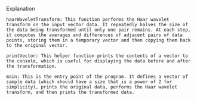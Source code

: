 Explanation

    haarWaveletTransform: This function performs the Haar wavelet transform on the input vector data. It repeatedly halves the size of the data being transformed until only one pair remains. At each step, it computes the averages and differences of adjacent pairs of data points, storing them in a temporary vector and then copying them back to the original vector.

    printVector: This helper function prints the contents of a vector to the console, which is useful for displaying the data before and after the transformation.

    main: This is the entry point of the program. It defines a vector of sample data (which should have a size that is a power of 2 for simplicity), prints the original data, performs the Haar wavelet transform, and then prints the transformed data.